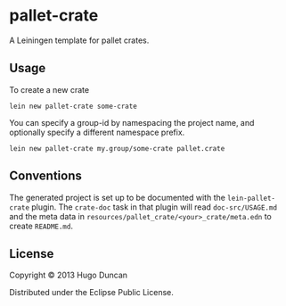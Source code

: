 # pallet-crate

A Leiningen template for pallet crates.

## Usage

To create a new crate

    lein new pallet-crate some-crate

You can specify a group-id by namespacing the project name, and optionally
specify a different namespace prefix.

    lein new pallet-crate my.group/some-crate pallet.crate

## Conventions

The generated project is set up to be documented with the `lein-pallet-crate`
plugin.  The `crate-doc` task in that plugin will read `doc-src/USAGE.md` and
the meta data in `resources/pallet_crate/<your>_crate/meta.edn` to create
`README.md`.

## License

Copyright © 2013 Hugo Duncan

Distributed under the Eclipse Public License.
